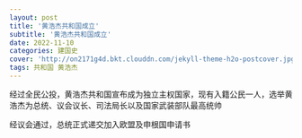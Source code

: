 ```yaml
---
layout: post
title: '黄浩杰共和国成立'
subtitle: '黄浩杰共和国成立'
date: 2022-11-10
categories: 建国史
cover: 'http://on2171g4d.bkt.clouddn.com/jekyll-theme-h2o-postcover.jpg'
tags: 共和国 黄浩杰
---
```

经过全民公投，黄浩杰共和国宣布成为独立主权国家，现有入籍公民一人，选举黄浩杰为总统、议会议长、司法局长以及国家武装部队最高统帅

经议会通过，总统正式递交加入欧盟及申根国申请书
